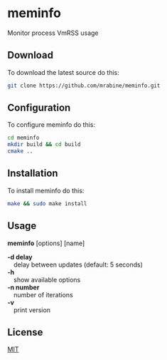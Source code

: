 # meminfo
Monitor process VmRSS usage

## Download

To download the latest source do this:
```bash
git clone https://github.com/mrabine/meminfo.git
```

## Configuration

To configure meminfo do this:
```bash
cd meminfo
mkdir build && cd build
cmake ..
```

## Installation

To install meminfo do this:
```bash
make && sudo make install
```

## Usage

**meminfo** [options] [name]

**-d delay**\
&emsp;delay between updates (default: 5 seconds)\
**-h**\
&emsp;show available options\
**-n number**\
&emsp;number of iterations\
**-v**\
&emsp;print version

## License

[MIT](https://choosealicense.com/licenses/mit/)
